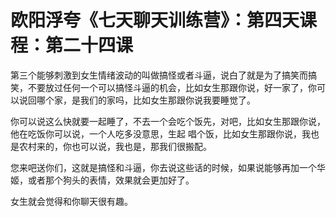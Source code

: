 # 欧阳浮夸《七天聊天训练营》：第四天课程：第二十四课

第三个能够刺激到女生情绪波动的叫做搞怪或者斗逼，说白了就是为了搞笑而搞笑，不要放过任何一个可以搞怪斗逼的机会，比如女生那跟你说，好一家了，你可以说回哪个家，是我们的家吗，比如女生那跟你说我要睡觉了。

你可以说这么快就要一起睡了，不去一个会吃个饭先，对吧，比如女生那跟你说，他在吃饭你可以说，一个人吃多没意思，生起 唱个饭，比如女生那跟你说，我也是农村来的，你也可以说，我也是，那我们很搬配。

您来吧送你们，这就是搞怪和斗逼，你去说这些话的时候，如果说能够再加一个华姬，或者那个狗头的表情，效果就会更加好了。

女生就会觉得和你聊天很有趣。